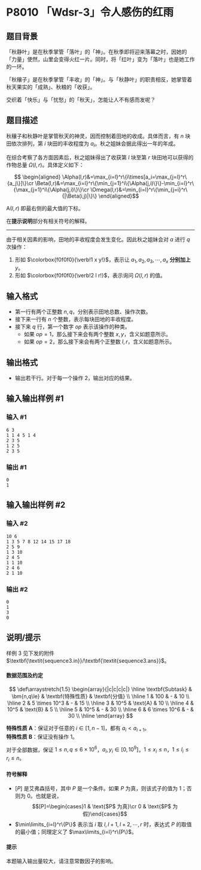 # P8010 「Wdsr-3」令人感伤的红雨

## 题目背景

「秋静叶」是在秋季掌管「落叶」的「神」。在秋季即将迎来落幕之时，因她的「力量」使然，山里会变得火红一片。同时，将「红叶」变为「落叶」也是她工作的一环。

「秋穰子」是在秋季掌管「丰收」的「神」。与「秋静叶」的职责相反，她掌管着秋天果实的「成熟」、秋粮的「收获」。

交织着「快乐」与「忧愁」的「秋天」，怎能让人不有感而发呢？

## 题目描述

秋穰子和秋静叶是掌管秋天的神灵，因而控制着田地的收成。具体而言，有 $n$ 块田依次排列，第 $i$ 块田的丰收程度为 $a_i$。秋之姐妹会据此得出一年的年成。

在综合考察了各方面因素后，秋之姐妹得出了收获第 $l$ 块至第 $r$ 块田地可以获得的作物总量 $\Omega(l,r)$。具体定义如下：

$$
\begin{aligned}
\Alpha(l,r)&=\max_{i=l}^r\{i\times[a_i=\max_{j=l}^r\{a_j\}]\}\cr
\Beta(l,r)&=\max_{i=l}^r\{\min_{j=1}^i\{\Alpha(j,i)\}\}-\min_{i=l}^r\{\max_{j=1}^i\{\Alpha(j,i)\}\}\cr
\Omega(l,r)&=\min_{i=l}^r\{\min_{j=i}^r\{|\Beta(i,j)|\}\}
\end{aligned}$$

$\text{A}(l, r)$ 即最右侧的最大值的下标。


在**提示说明**部分有相关符号的解释。

---

由于相关因素的影响，田地的丰收程度会发生变化。因此秋之姐妹会对 $a$ 进行 $q$ 次操作：

1. 形如 $\colorbox{f0f0f0}{\verb!1 x y!}$，表示让 $a_1,a_{2},a_{3},\cdots ,a_x$ **分别加上** $y$。
2. 形如 $\colorbox{f0f0f0}{\verb!2 l r!}$，表示询问 $\Omega(l,r)$ 的值。

## 输入格式

- 第一行有两个正整数 $n,q$，分别表示田地总数、操作次数。  
- 接下来一行有 $n$ 个整数，表示每块田地的丰收程度。  
- 接下来 $q$ 行，第一个数字 $op$ 表示该操作的种类。  
  - 如果 $op=1$，那么接下来会有两个整数 $x,y$，含义如题意所示。  
  - 如果 $op=2$，那么接下来会有两个正整数 $l,r$，含义如题意所示。

## 输出格式

- 输出若干行。对于每一个操作 $2$，输出对应的结果。

## 输入输出样例 #1

### 输入 #1

```
6 3
1 1 4 5 1 4
2 3 5
1 2 5
2 3 5
```

### 输出 #1

```
0
1
```

## 输入输出样例 #2

### 输入 #2

```
10 6
1 3 5 7 8 12 14 15 17 18
2 5 9
1 3 10
2 4 5
1 1 10
2 4 6
2 1 10
```

### 输出 #2

```
0
1
3
0
```

## 说明/提示

样例 $3$ 见下发的附件 $\textbf{\textit{sequence3.in}}/\textbf{\textit{sequence3.ans}}$。

#### 数据范围及约定

$$
\def\arraystretch{1.5}
\begin{array}{|c|c|c|c|}
\hline
\textbf{Subtask} & \bm{n,q\le} & \textbf{特殊性质} & \textbf{分值} \\
\hline
1 & 100 & - & 10 \\
\hline
2 & 5 \times 10^3 & - & 15 \\
\hline
3 & 10^5 & \text{A} & 10 \\
\hline
4 & 10^5 & \text{B} & 5 \\
\hline
5 & 10^5 & - & 30 \\
\hline
6 & 6 \times 10^6 & - & 30 \\
\hline
\end{array}
$$

**特殊性质** $\textbf{A}$：保证对于任意的 $i\in[1,n-1]$，都有 $a_i<a_{i+1}$。  
**特殊性质** $\textbf{B}$：保证没有操作 $1$。

对于全部数据，保证 $1 \leq n,q \leq 6\times10^6$，$a_i,y_i\in[0,10^9]$，$1\le x_i\le n$，$1\le l_i\le r_i \le n$。

#### 符号解释

- $[P]$ 是艾弗森括号，其中 $P$ 是一个条件。如果 $P$ 为真，则该式子的值为 $1$；否则为 $0$。也就是说，  
$$[P]=\begin{cases}1 & \text{$P$ 为真}\cr 0 & \text{$P$ 为假}\end{cases}$$  
- $\min\limits_{i=l}^r\{P\}$ 表示当 $i$ 取 $l,l+1,l+2,\cdots,r$ 时，表达式 $P$ 的取值的最小值；同理定义了 $\max\limits_{i=l}^r\{P\}$。

#### 提示

本题输入输出量较大，请注意常数因子的影响。